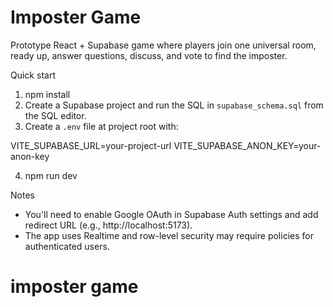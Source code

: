 # Imposter Game

Prototype React + Supabase game where players join one universal room, ready up, answer questions, discuss, and vote to find the imposter.

Quick start

1. npm install
2. Create a Supabase project and run the SQL in `supabase_schema.sql` from the SQL editor.
3. Create a `.env` file at project root with:

VITE_SUPABASE_URL=your-project-url
VITE_SUPABASE_ANON_KEY=your-anon-key

4. npm run dev

Notes
- You'll need to enable Google OAuth in Supabase Auth settings and add redirect URL (e.g., http://localhost:5173).
- The app uses Realtime and row-level security may require policies for authenticated users.
# imposter game